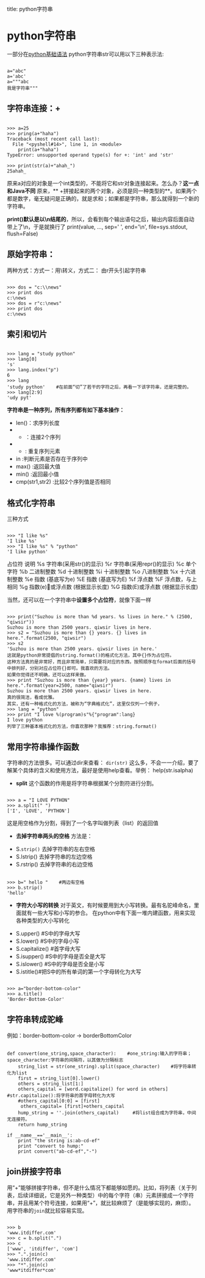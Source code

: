 title: python字符串 

#  python字符串 
一部分在[python基础语法](http://wiki.xby1993.net/doku.php?id=python:python%E5%AD%A6%E4%B9%A0%E7%AC%94%E8%AE%B01#python_字符串)
python字符串str可以用以下三种表示法:
```

a="abc"
a='abc'
a="""abc
我是字符串"""

```
##  字符串连接：+ 
```

>>> a=25
>>> pring(a+"haha")
Traceback (most recent call last):
  File "<pyshell#14>", line 1, in <module>
    print(a+"haha")
TypeError: unsupported operand type(s) for +: 'int' and 'str'

>>> print(str(a)+"ahah_")
25ahah_

```
原来a对应的对象是一个int类型的，不能将它和str对象连接起来。怎么办？**这一点和Java不同**
原来，** +拼接起来的两个对象，必须是同一种类型的**。如果两个都是数字，毫无疑问是正确的，就是求和；如果都是字符串，那么就得到一个新的字符串。

**print()默认是以\n结尾的**，所以，会看到每个输出语句之后，输出内容后面自动带上了\n，于是就换行了
print(value, ..., sep=' ', end='\n', file=sys.stdout, flush=False)

##  原始字符串： 
两种方式：方式一：用\转义，方式二： 由r开头引起字符串
```

>>> dos = "c:\\news"
>>> print dos
c:\news
>>> dos = r"c:\news"
>>> print dos
c:\news

```
##  索引和切片 

```

>>> lang = "study python"
>>> lang[0]
's'
>>> lang.index("p")
6
>>> lang
'study python'    #在前面“切”了若干的字符之后，再看一下该字符串，还是完整的。
>>> lang[2:9]
'udy pyt'

```
**字符串是一种序列，所有序列都有如下基本操作：**
  * len()：求序列长度
  * + ：连接2个序列
  * * : 重复序列元素
  * in :判断元素是否存在于序列中
  * max() :返回最大值
  * min() :返回最小值
  * cmp(str1,str2) :比较2个序列值是否相同

##  格式化字符串 
三种方式
```

>>> "I like %s"
'I like %s'
>>> "I like %s" % "python"
'I like python'

```
占位符	说明
%s	字符串(采用str()的显示)
%r	字符串(采用repr()的显示)
%c	单个字符
%b	二进制整数
%d	十进制整数
%i	十进制整数
%o	八进制整数
%x	十六进制整数
%e	指数 (基底写为e)
%E	指数 (基底写为E)
%f	浮点数
%F	浮点数，与上相同
%g	指数(e)或浮点数 (根据显示长度)
%G	指数(E)或浮点数 (根据显示长度)

当然，还可以在一个字符串中**设置多个占位符**，就像下面一样
```

>>> print("Suzhou is more than %d years. %s lives in here." % (2500, "qiwsir"))
Suzhou is more than 2500 years. qiwsir lives in here.
>>> s2 = "Suzhou is more than {} years. {} lives in here.".format(2500, "qiwsir") 
>>> s2
'Suzhou is more than 2500 years. qiwsir lives in here.'
这就是python非常提倡的string.format()的格式化方法，其中{}作为占位符。
这种方法真的是非常好，而且非常简单，只需要将对应的东西，按照顺序在format后面的括号中排列好，分别对应占位符{}即可。我喜欢的方法。
如果你觉得还不明确，还可以这样来做。
>>> print "Suzhou is more than {year} years. {name} lives in here.".format(year=2500, name="qiwsir") 
Suzhou is more than 2500 years. qiwsir lives in here.
真的很简洁，看成优雅。
其实，还有一种格式化的方法，被称为“字典格式化”，这里仅仅列一个例子，
>>> lang = "python"
>>> print "I love %(program)s"%{"program":lang}
I love python
列举了三种基本格式化的方法，你喜欢那种？我推荐：string.format()

```
##  常用字符串操作函数 
字符串的方法很多。可以通过dir来查看：
 ` dir(str) `
这么多，不会一一介绍，要了解某个具体的含义和使用方法，最好是使用help查看。举例：
help(str.isalpha)

  - **split**
这个函数的作用是将字符串根据某个分割符进行分割。
```

>>> a = "I LOVE PYTHON"
>>> a.split(" ")
['I', 'LOVE', 'PYTHON']

```
这是用空格作为分割，得到了一个名字叫做列表（list）的返回值

  - **去掉字符串两头的空格**
方法是：
  * S.` strip() ` 去掉字符串的左右空格
  * S.lstrip() 去掉字符串的左边空格
  * S.rstrip() 去掉字符串的右边空格
```

>>> b=" hello "    #两边有空格
>>> b.strip()
'hello'

```

  - **字符大小写的转换**
对于英文，有时候要用到大小写转换。最有名驼峰命名，里面就有一些大写和小写的参合。
在python中有下面一堆内建函数，用来实现各种类型的大小写转化
  * S.upper() #S中的字母大写
  * S.lower() #S中的字母小写
  * S.capitalize() #首字母大写
  * S.isupper() #S中的字母是否全是大写
  * S.islower() #S中的字母是否全是小写
  * S.istitle()#把S中的所有单词的第一个字母转化为大写
```

>>> a="border-bottom-color"
>>> a.title()
'Border-Bottom-Color'

```
##  字符串转成驼峰 
例如：border-bottom-color -> borderBottomColor
```

def convert(one_string,space_character):    #one_string:输入的字符串；space_character:字符串的间隔符，以其做为分隔标志
    string_list = str(one_string).split(space_character)    #将字符串转化为list
    first = string_list[0].lower()
    others = string_list[1:] 
    others_capital = [word.capitalize() for word in others]      #str.capitalize():将字符串的首字母转化为大写
    #others_capital[0:0] = [first]
     others_capital= [first]+others_capital
    hump_string = ''.join(others_capital)     #将list组合成为字符串，中间无连接符。
    return hump_string

if __name__=='__main__':
    print "the string is:ab-cd-ef"
    print "convert to hump:"
    print convert("ab-cd-ef","-")

```
##  join拼接字符串 
用“+”能够拼接字符串，但不是什么情况下都能够如愿的。比如，将列表（关于列表，后续详细说，它是另外一种类型）中的每个字符（串）元素拼接成一个字符串，并且用某个符号连接，如果用“+”，就比较麻烦了（是能够实现的，麻烦）。
用字符串的` join `就比较容易实现。
```

>>> b
'www.itdiffer.com'
>>> c = b.split(".")
>>> c
['www', 'itdiffer', 'com']
>>> ".".join(c)
'www.itdiffer.com'
>>> "*".join(c)
'www*itdiffer*com'

```